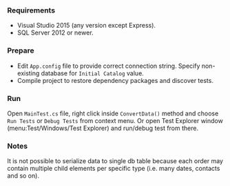 ### Requirements
- Visual Studio 2015 (any version except Express).
- SQL Server 2012 or newer.

### Prepare
- Edit `App.config` file to provide correct connection string. Specify non-existing database for `Initial Catalog` value.
- Compile project to restore dependency packages and discover tests.

### Run
Open `MainTest.cs` file, right click inside `ConvertData()` method and choose `Run Tests` or `Debug Tests` from context menu. Or open Test Explorer window (menu:Test/Windows/Test Explorer) and run/debug test from there.

### Notes
It is not possible to serialize data to single db table because each order may contain multiple child elements per specific type (i.e. many dates, contacts and so on).
